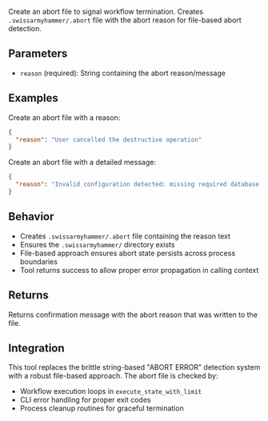 Create an abort file to signal workflow termination. Creates `.swissarmyhammer/.abort` file with the abort reason for file-based abort detection.

## Parameters

- `reason` (required): String containing the abort reason/message

## Examples

Create an abort file with a reason:
```json
{
  "reason": "User cancelled the destructive operation"
}
```

Create an abort file with a detailed message:
```json
{
  "reason": "Invalid configuration detected: missing required database connection"
}
```

## Behavior

- Creates `.swissarmyhammer/.abort` file containing the reason text
- Ensures the `.swissarmyhammer/` directory exists
- File-based approach ensures abort state persists across process boundaries
- Tool returns success to allow proper error propagation in calling context

## Returns

Returns confirmation message with the abort reason that was written to the file.

## Integration

This tool replaces the brittle string-based "ABORT ERROR" detection system with a robust file-based approach. The abort file is checked by:

- Workflow execution loops in `execute_state_with_limit`
- CLI error handling for proper exit codes
- Process cleanup routines for graceful termination